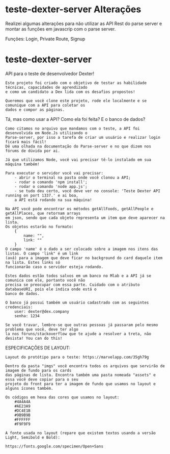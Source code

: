 # teste-dexter-server Alterações

Realizei algumas alterações para não utilizar as API Rest do parse server e montar as funções em javascrip com o parse server.

Funções: Login, Private Route, Signup

# teste-dexter-server

API para o teste de desenvolvedor Dexter!

    Este projeto foi criado com o objetivo de testar as habilidade técnicas, capacidades de aprendizado
    e como um candidato a Dex lida com os desafios propostos! 

    Queremos que você clone este projeto, rode ele localmente e se comunique com a API para coletar os
    dados e compor as páginas. 

Tá, mas como usar a API? Como ela foi feita? E o banco de dados? 

    Como citamos no arquivo que mandamos com o teste, a API foi desenvolvida em Node.Js utilizando o
    Parse-server, por isso a tarefa de criar um usuário e realizar login ficará mais fácil! 
    Dê uma olhada na documentação do Parse-server e no que dizem nos fórums de dúvida por ai. 

    Já que utilizamos Node, você vai precisar tê-lo instalado em sua máquina também! 
    
    Para executar o servidor você vai precisar:
        - abrir o terminal na pasta onde você clonou a API;
        - rodar o comando 'npm install';
        - rodar o comando 'node app.js';
        - se tudo deu certo, você deve ver no console: 'Teste Dexter API running on port 1337.' e ai boa,
        a API está rodando na sua máquina!

    Na API você pode encontrar os métodos getAllFoods, getAllPeople e getAllPlaces, que retornam arrays
    em json, sendo que cada objeto representa um item que deve aparecer na lista. 
    Os objetos estarão no formato:
        {
            name: "",
            link: ""
        } 
    O campo 'name' é o dado a ser colocado sobre a imagem nos itens das listas. O campo 'link" é um link
    (avá) para a imagem que deve ficar no background do card daquele item na lista. Estes links só
    funcionarão caso o servidor esteja rodando. 

    Estes dados estão todos salvos em um banco no Mlab e a API já se comunica com ele, portanto você não
    precisa se preocupar com essa parte. Cuidado com o atributo databaseURI, pois ele indica onde está o
    banco de dados.

    O banco já possui também um usuário cadastrado com as seguintes credenciais:
        user: dexter@dex.company
        senha: 1234

    Se você travar, lembre-se que outras pessoas já passaram pelo mesmo problema que você, deve ter algo
    la nos fóruns/stackoverflow que te ajude a resolver a treta, não desista! You can do this!


ESPECIFICAÇÕES DE LAYOUT:

    Layout do protótipo para o teste: https://marvelapp.com/35gh79g 

    Dentro da pasta "imgs" você encontra todos os arquivos que servirão de imagem de fundo para os cards
    das páginas de lista. Encontra também uma pasta nomeada "assets" e essa você deve copiar para o seu
    projeto do front para ter a imagem de fundo que usamos no layout e alguns ícones também. 

    Os códigos em hexa das cores que usamos no layout:
        #4A4A4A
        #AE23A9
        #DC4E1B
        #9B9B9B
        #FFFFFF
        #F9F9F9
    
    A fonte usada no layout (repare que existem textos usando a versão Light, Semibold e Bold):
    
    https://fonts.google.com/specimen/Open+Sans

 

